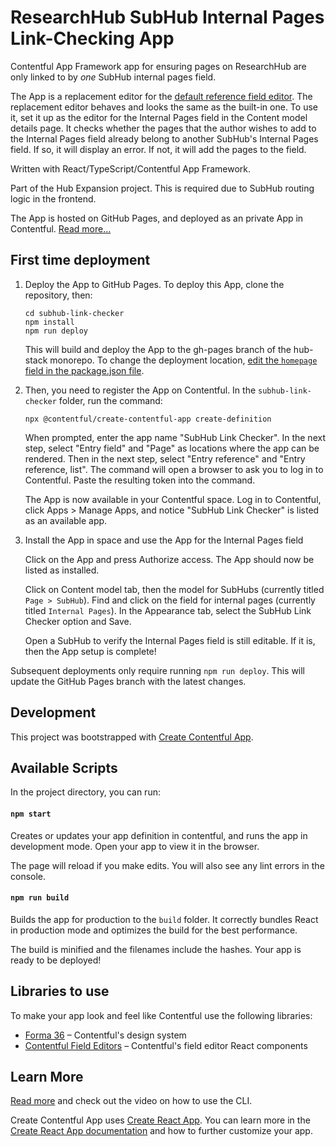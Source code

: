 # ResearchHub SubHub Internal Pages Link-Checking App

Contentful App Framework app for ensuring pages on ResearchHub are only linked to by _one_ SubHub internal pages field.

The App is a replacement editor for the [default reference field editor](https://www.contentful.com/developers/docs/extensibility/field-editors/).
The replacement editor behaves and looks the same as the built-in one. To use it, set it up as the editor for the Internal Pages field in the Content model details page.
It checks whether the pages that the author wishes to add to the Internal Pages field already belong to another SubHub's Internal Pages field. If so, it will
display an error. If not, it will add the pages to the field.


Written with React/TypeScript/Contentful App Framework.

Part of the Hub Expansion project. This is required due to SubHub routing logic in the frontend.

The App is hosted on GitHub Pages, and deployed as an private App in Contentful. [Read more...](https://www.contentful.com/developers/docs/extensibility/app-framework/)
## First time deployment
1. Deploy the App to GitHub Pages. To deploy this App, clone the repository, then:
    ```
    cd subhub-link-checker
    npm install
    npm run deploy
    ```
    This will build and deploy the App to the gh-pages branch of the hub-stack monorepo. To change the deployment location, [edit the `homepage` field in the package.json file](https://create-react-app.dev/docs/deployment/#github-pages). 


2. Then, you need to register the App on Contentful. In the `subhub-link-checker` folder, run the command:

    ```
    npx @contentful/create-contentful-app create-definition
    ```

    When prompted, enter the app name "SubHub Link Checker". In the next step, select "Entry field" and "Page" as locations where the app can be rendered. Then in the next step, select "Entry reference" and "Entry reference, list". The command will open a browser to ask you to log in to Contentful. Paste the resulting token into the command.

    The App is now available in your Contentful space. Log in to Contentful, click Apps > Manage Apps, and notice "SubHub Link Checker" is listed as an available app.

3. Install the App in space and use the App for the Internal Pages field
    
    Click on the App and press Authorize access. The App should now be listed as installed.

    Click on Content model tab, then the model for SubHubs (currently titled `Page > SubHub`). Find and click on the field for internal pages (currently titled `Internal Pages`). In the Appearance tab, select the SubHub Link Checker option and Save.

    Open a SubHub to verify the Internal Pages field is still editable. If it is, then the App setup is complete!

Subsequent deployments only require running `npm run deploy`. This will update the GitHub Pages branch with the latest changes.
## Development
This project was bootstrapped with [Create Contentful App](https://github.com/contentful/create-contentful-app).

## Available Scripts

In the project directory, you can run:

#### `npm start`

Creates or updates your app definition in contentful, and runs the app in development mode.
Open your app to view it in the browser.

The page will reload if you make edits.
You will also see any lint errors in the console.

#### `npm run build`

Builds the app for production to the `build` folder.
It correctly bundles React in production mode and optimizes the build for the best performance.

The build is minified and the filenames include the hashes.
Your app is ready to be deployed!

## Libraries to use

To make your app look and feel like Contentful use the following libraries:

- [Forma 36](https://f36.contentful.com/) – Contentful's design system
- [Contentful Field Editors](https://www.contentful.com/developers/docs/extensibility/field-editors/) – Contentful's field editor React components

## Learn More

[Read more](https://www.contentful.com/developers/docs/extensibility/app-framework/create-contentful-app/) and check out the video on how to use the CLI.

Create Contentful App uses [Create React App](https://create-react-app.dev/). You can learn more in the [Create React App documentation](https://facebook.github.io/create-react-app/docs/getting-started) and how to further customize your app.
